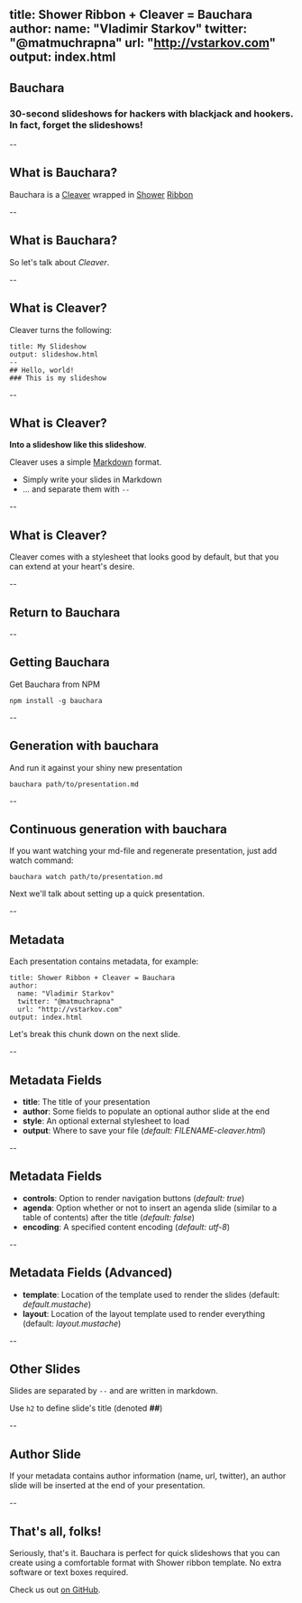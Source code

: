 title: Shower Ribbon + Cleaver = Bauchara
author:
  name: "Vladimir Starkov"
  twitter: "@matmuchrapna"
  url: "http://vstarkov.com"
output: index.html
--

## Bauchara
### 30-second slideshows for hackers with blackjack and hookers. In fact, forget the slideshows!

--

## What is Bauchara?

Bauchara is a [Cleaver](http://jdan.github.io/cleaver/) wrapped in [Shower](https://github.com/shower/shower) [Ribbon](http://shwr.me/shower/themes/ribbon/)

--

## What is Bauchara?

So let's talk about *Cleaver*.

--

## What is Cleaver?

Cleaver turns the following:

    title: My Slideshow
    output: slideshow.html
    --
    ## Hello, world!
    ### This is my slideshow

--

## What is Cleaver?

**Into a slideshow like this slideshow**.

Cleaver uses a simple [Markdown](http://daringfireball.net/projects/markdown/)
format.

* Simply write your slides in Markdown
* ... and separate them with `--`

--

## What is Cleaver?

Cleaver comes with a stylesheet that looks good by default, but that you
can extend at your heart's desire.

--

## Return to Bauchara

--

## Getting Bauchara

Get Bauchara from NPM

`npm install -g bauchara`

--

## Generation with bauchara

And run it against your shiny new presentation

`bauchara path/to/presentation.md`

--

## Continuous generation with bauchara

If you want watching your md-file and regenerate presentation, just add watch command:

`bauchara watch path/to/presentation.md`

Next we'll talk about setting up a quick presentation.

--

## Metadata

Each presentation contains metadata, for example:

    title: Shower Ribbon + Cleaver = Bauchara
    author:
      name: "Vladimir Starkov"
      twitter: "@matmuchrapna"
      url: "http://vstarkov.com"
    output: index.html

Let's break this chunk down on the next slide.

--

## Metadata Fields

* **title**: The title of your presentation
* **author**: Some fields to populate an optional author slide at the end
* **style**: An optional external stylesheet to load
* **output**: Where to save your file (*default: FILENAME-cleaver.html*)

--

## Metadata Fields
* **controls**: Option to render navigation buttons (*default: true*)
* **agenda**: Option whether or not to insert an agenda slide (similar to a table of contents) after the title (*default: false*)
* **encoding**: A specified content encoding (*default: utf-8*)

--

## Metadata Fields (Advanced)
* **template**: Location of the template used to render the slides (default:
 *default.mustache*)
* **layout**: Location of the layout template used to render everything (default:
 *layout.mustache*)

--

## Other Slides

Slides are separated by `--` and are written in markdown.

Use `h2` to define slide's title (denoted **##**)

--

## Author Slide

If your metadata contains author information (name, url, twitter), an author
slide will be inserted at the end of your presentation.

--

## That's all, folks!

Seriously, that's it. Bauchara is perfect for quick slideshows that you can
create using a comfortable format with Shower ribbon template.
No extra software or text boxes required.

Check us out [on GitHub](http://github.com/matmuchrapna/bauchara).

![](https://secure.gaug.es/track.gif?h[site_id]=524f5b6cf5a1f577a2000180&h[resource]=https%3A%2F%2Fgithub.com%2Fmatmuchrapna%2Fbauchara%2FREADME.md)

<script type="text/javascript">
  var _gauges = _gauges || [];
  (function() {
    var t   = document.createElement('script');
    t.type  = 'text/javascript';
    t.async = true;
    t.id    = 'gauges-tracker';
    t.setAttribute('data-site-id', '524f5b6cf5a1f577a2000180');
    t.src = '//secure.gaug.es/track.js';
    var s = document.getElementsByTagName('script')[0];
    s.parentNode.insertBefore(t, s);
  })();
</script>